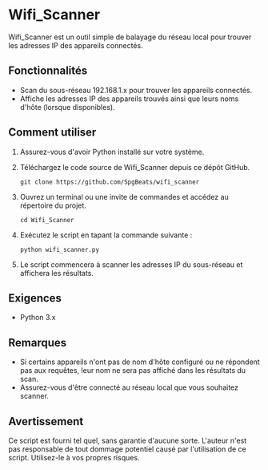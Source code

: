 
# Wifi_Scanner

Wifi_Scanner est un outil simple de balayage du réseau local pour trouver les adresses IP des appareils connectés.

## Fonctionnalités

- Scan du sous-réseau 192.168.1.x pour trouver les appareils connectés.
- Affiche les adresses IP des appareils trouvés ainsi que leurs noms d'hôte (lorsque disponibles).

## Comment utiliser

1. Assurez-vous d'avoir Python installé sur votre système.
2. Téléchargez le code source de Wifi_Scanner depuis ce dépôt GitHub.

   ```
   git clone https://github.com/SpgBeats/wifi_scanner
   ```

3. Ouvrez un terminal ou une invite de commandes et accédez au répertoire du projet.

   ```
   cd Wifi_Scanner
   ```

4. Exécutez le script en tapant la commande suivante :

   ```
   python wifi_scanner.py
   ```

5. Le script commencera à scanner les adresses IP du sous-réseau et affichera les résultats.

## Exigences

- Python 3.x

## Remarques

- Si certains appareils n'ont pas de nom d'hôte configuré ou ne répondent pas aux requêtes, leur nom ne sera pas affiché dans les résultats du scan.
- Assurez-vous d'être connecté au réseau local que vous souhaitez scanner.

## Avertissement

Ce script est fourni tel quel, sans garantie d'aucune sorte. L'auteur n'est pas responsable de tout dommage potentiel causé par l'utilisation de ce script. Utilisez-le à vos propres risques.

